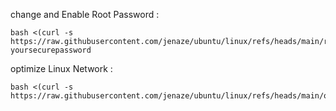 change and Enable Root Password :

```
bash <(curl -s https://raw.githubusercontent.com/jenaze/ubuntu/linux/refs/heads/main/rootlogin.sh) yoursecurepassword
```

optimize Linux Network :

```
bash <(curl -s https://raw.githubusercontent.com/jenaze/ubuntu/linux/refs/heads/main/optimize.sh)
```
